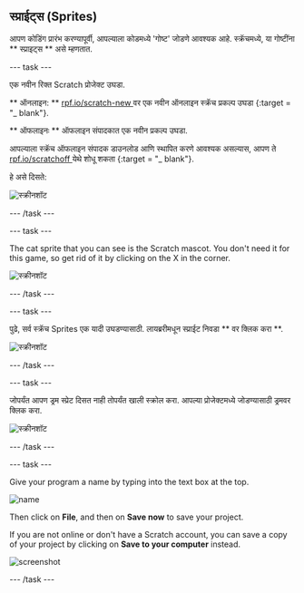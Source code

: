 ## स्प्राईट्स (Sprites)

आपण कोडिंग प्रारंभ करण्यापूर्वी, आपल्याला कोडमध्ये 'गोष्ट' जोडणे आवश्यक आहे. स्क्रॅचमध्ये, या गोष्टींना ** स्प्राइट्स ** असे म्हणतात.

\--- task \---

एक नवीन रिक्त Scratch प्रोजेक्ट उघडा.

** ऑनलाइन: ** [ rpf.io/scratch-new ](http://rpf.io/scratch-new)वर एक नवीन ऑनलाइन स्क्रॅच प्रकल्प उघडा {:target = "_ blank"}.

** ऑफलाइनः ** ऑफलाइन संपादकात एक नवीन प्रकल्प उघडा.

आपल्याला स्क्रॅच ऑफलाइन संपादक डाउनलोड आणि स्थापित करणे आवश्यक असल्यास, आपण ते [ rpf.io/scratchoff ](http://rpf.io/scratchoff) येथे शोधू शकता {:target = "_ blank"}.

हे असे दिसते:

![स्क्रीनशॉट](images/band-scratch.png)

\--- /task \---

\--- task \---

The cat sprite that you can see is the Scratch mascot. You don't need it for this game, so get rid of it by clicking on the X in the corner.

![स्क्रीनशॉट](images/band-delete-annotated.png)

\--- /task \---

\--- task \---

पुढे, सर्व स्क्रॅच Sprites एक यादी उघडण्यासाठी. लायब्ररीमधून स्प्राईट निवडा ** वर क्लिक करा **.

![स्क्रीनशॉट](images/band-sprite-library.png)

\--- /task \---

\--- task \---

जोपर्यंत आपण ड्रम स्प्रेट दिसत नाही तोपर्यंत खाली स्क्रोल करा. आपल्या प्रोजेक्टमध्ये जोडण्यासाठी ड्रमवर क्लिक करा.

![स्क्रीनशॉट](images/band-sprite-drum.png)

\--- /task \---

\--- task \---

Give your program a name by typing into the text box at the top.

![name](images/band-name-annotated.png)

Then click on **File**, and then on **Save now** to save your project.

If you are not online or don't have a Scratch account, you can save a copy of your project by clicking on **Save to your computer** instead.

![screenshot](images/band-save.png)

\--- /task \---